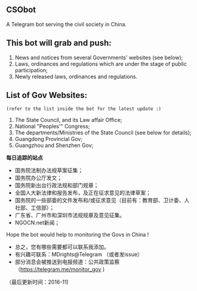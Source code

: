 ## CSObot
A Telegram bot serving the civil society in China. 

## This bot will grab and push:  
1. News and notices from several Governments' websites (see below);
2. Laws, ordinances and regulations which are under the stage of public participation;
3. Newly released laws, ordinances and regulations.

## List of Gov Websites: 
	(refer to the list inside the bot for the latest update :)
1. The State Council, and its Law affair Office;
2. National "Peoples'" Congress;
3. The departments/Ministries of the State Council (see below for details);
4. Guangdong Provincial Gov;
5. Guangzhou and Shenzhen Gov;


**每日追踪的站点**  
- 国务院法制办法规草案征集；
- 国务院办公厅发文；
- 国务院新出台行政法规和部门规章；
- 全国人大新法律和报告发布，及正在征求意见的法律草案；
- 国务院的一些部委的文件发布和/或征求意见（目前有：教育部、卫计委、人社部、工信部）；
- 广东省、广州市和深圳市法规规章及意见征集。
- NGOCN.net新闻；

Hope the bot would help to monitoring the Govs in China !

- 总之，您有哪些需要都可以联系我添加。
- 有兴趣可联系：MDrights@Telegram （或者发issue） 
- 部分消息会被推送到电报频道：公共政策监察 （https://telegram.me/monitor_gov )

（最后更新时间：2016-11)
